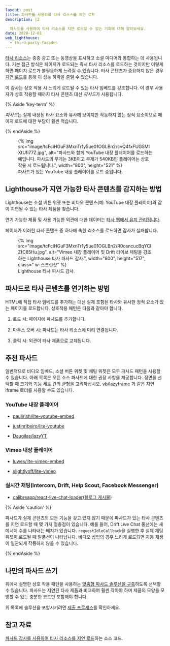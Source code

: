 ```yaml
---
layout: post
title: 파사드를 사용하여 타사 리소스를 지연 로드
description: |2

  파사드를 사용하여 타사 리소스를 지연 로드할 수 있는 기회에 대해 알아보세요.
date: 2020-12-01
web_lighthouse:
  - third-party-facades
---
```


[타사 리소스](/third-party-javascript/)는 종종 광고 또는 동영상을 표시하고 소셜 미디어와 통합하는 데 사용됩니다. 기본 접근 방식은 페이지가 로드되는 즉시 타사 리소스를 로드하는 것이지만 이렇게 하면 페이지 로드가 불필요하게 느려질 수 있습니다. 타사 콘텐츠가 중요하지 않은 경우 [지연 로드](/fast/#lazy-load-images-and-video)를 통해 이 성능 하락을 줄일 수 있습니다.

이 감사는 상호 작용 시 느리게 로드될 수 있는 타사 임베드를 강조합니다. 이 경우 사용자가 상호 작용할 때까지 타사 콘텐츠 대신 *파사드*가 사용됩니다.

{% Aside 'key-term' %}

*파사드*는 실제 내장된 타사 요소와 유사해 보이지만 작동하지 않는 정적 요소이므로 페이지 로드에 대한 부담이 훨씬 적습니다.

{% endAside %}

<figure>{% Img src="image/tcFciHGuF3MxnTr1y5ue01OGLBn2/cvQ4fxFUG5MIXtUfi77Z.jpg", alt="파사드와 함께 YouTube 내장 플레이어를 로드하는 예입니다. 파사드의 무게는 3KB이고 무게가 540KB인 플레이어는 상호작용 시 로드됩니다.", width="800", height="521" %}<figcaption> 파사드가 있는 YouTube 내장 플레이어를 로드 중입니다.</figcaption></figure>

## Lighthouse가 지연 가능한 타사 콘텐츠를 감지하는 방법

Lighthouse는 소셜 버튼 위젯 또는 비디오 콘텐츠(예: YouTube 내장 플레이어)와 같이 지연될 수 있는 타사 제품을 찾습니다.

연기 가능한 제품 및 사용 가능한 외관에 대한 데이터는 [타사 웹에서 유지 관리됩니다](https://github.com/patrickhulce/third-party-web/).

페이지가 이러한 타사 콘텐츠 중 하나에 속한 리소스를 로드하면 감사가 실패합니다.

<figure>{% Img src="image/tcFciHGuF3MxnTr1y5ue01OGLBn2/R0osncucBqYCIZfC85Hu.jpg", alt="Vimeo 내장 플레이어 및 Drift 라이브 채팅을 강조하는 Lighthouse 타사 파사드 감사.", width="800", height="517", class=" w-스크린샷" %}<figcaption> Lighthouse 타사 파사드 감사.</figcaption></figure>

## 파사드로 타사 콘텐츠를 연기하는 방법

HTML에 직접 타사 임베드를 추가하는 대신 실제 포함된 타사와 유사한 정적 요소가 있는 페이지를 로드합니다. 상호작용 패턴은 다음과 같아야 합니다.

1. 로드 시: 페이지에 파사드를 추가합니다.

2. 마우스 오버 시: 파사드는 타사 리소스에 미리 연결됩니다.

3. 클릭 시: 외관이 타사 제품으로 교체됩니다.

## 추천 파사드

일반적으로 비디오 임베드, 소셜 버튼 위젯 및 채팅 위젯은 모두 파사드 패턴을 사용할 수 있습니다. 아래 목록은 오픈 소스 파사드에 대한 권장 사항을 제공합니다. 정면을 선택할 때 크기와 기능 세트 간의 균형을 고려하십시오. [vb/lazyframe](https://github.com/vb/lazyframe) 과 같은 지연 iframe 로더를 사용할 수도 있습니다.

### YouTube 내장 플레이어

- [paulirish/lite-youtube-embed](https://github.com/paulirish/lite-youtube-embed)

- [justinribeiro/lite-youtube](https://github.com/justinribeiro/lite-youtube)

- [Daugilas/lazyYT](https://github.com/Daugilas/lazyYT)

### Vimeo 내장 플레이어

- [luwes/lite-vimeo-embed](https://github.com/luwes/lite-vimeo-embed)

- [slightlyoff/lite-vimeo](https://github.com/slightlyoff/lite-vimeo)

### 실시간 채팅(Intercom, Drift, Help Scout, Facebook Messenger)

- [calibreapp/react-live-chat-loader](https://github.com/calibreapp/react-live-chat-loader)([블로그 게시물](https://calibreapp.com/blog/fast-live-chat))

{% Aside 'caution' %}

파사드가 실제 콘텐츠의 모든 기능을 갖고 있지 않기 때문에 파사드가 있는 타사 콘텐츠를 지연 로드할 때 몇 가지 절충점이 있습니다. 예를 들어, Drift Live Chat 풍선에는 새 메시지 수를 나타내는 배지가 있습니다. `requestIdleCallback`을 실행한 후 실제 채팅 위젯이 로드될 때 말풍선이 나타납니다. 비디오 삽입의 경우 느리게 로드되면 자동 재생이 일관되게 작동하지 않을 수 있습니다.

{% endAside %}

## 나만의 파사드 쓰기

위에서 설명한 상호 작용 패턴을 사용하는 [맞춤형 파사드 솔루션을 구축](https://wildbit.com/blog/2020/09/30/getting-postmark-lighthouse-performance-score-to-100#:~:text=What%20if%20we%20could%20replace%20the%20real%20widget)하도록 선택할 수 있습니다. 파사드는 지연된 타사 제품과 비교하여 훨씬 작아야 하며 제품의 모양을 모방할 수 있는 충분한 코드만 포함해야 합니다.

위 목록에 솔루션을 포함시키려면 [제출 프로세스](https://github.com/patrickhulce/third-party-web/blob/master/facades.md)를 확인하세요.

## 참고 자료

[파사드 감사를 사용하여 타사 리소스를 지연 로드](https://github.com/GoogleChrome/lighthouse/blob/master/lighthouse-core/audits/third-party-facades.js)하는 소스 코드.

